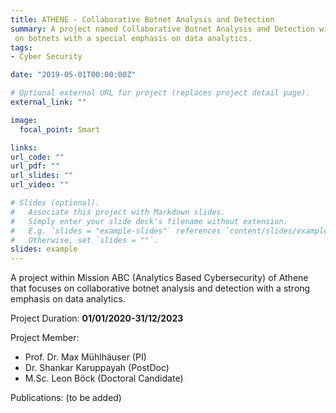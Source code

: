 ```yaml
---
title: ATHENE - Collaborative Botnet Analysis and Detection 
summary: A project named Collaborative Botnet Analysis and Detection within the Mission ABC (Analytics Based Cybersecurity) that is focused on research
 on botnets with a special emphasis on data analytics.
tags:
- Cyber Security

date: "2019-05-01T00:00:00Z"

# Optional external URL for project (replaces project detail page).
external_link: ""

image:
  focal_point: Smart

links:
url_code: ""
url_pdf: ""
url_slides: ""
url_video: ""

# Slides (optional).
#   Associate this project with Markdown slides.
#   Simply enter your slide deck's filename without extension.
#   E.g. `slides = "example-slides"` references `content/slides/example-slides.md`.
#   Otherwise, set `slides = ""`.
slides: example
---
```


A project within Mission ABC (Analytics Based Cybersecurity) of Athene that focuses on collaborative botnet analysis and
 detection with a strong emphasis on data analytics.
  
Project Duration: **01/01/2020-31/12/2023**
   
Project Member:
- Prof. Dr. Max Mühlhäuser (PI)
- Dr. Shankar Karuppayah (PostDoc)
- M.Sc. Leon Böck (Doctoral Candidate)

Publications:
(to be added)
